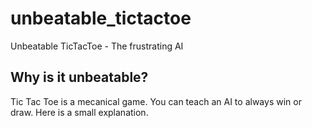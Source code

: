 # unbeatable_tictactoe
Unbeatable TicTacToe - The frustrating AI

## Why is it unbeatable?

Tic Tac Toe is a mecanical game. You can teach an AI to always win or draw. Here is a small explanation.
